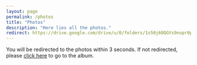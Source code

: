 ```yaml
---
layout: page
permalink: /photos
title: "Photos"
description: "Here lies all the photos."
redirect: https://drive.google.com/drive/u/0/folders/1s50j60QGYs9nopr0p_zSXy12fktgi8sQ
---
```


You will be redirected to the photos within 3 seconds. If not redirected, please [click here](https://drive.google.com/drive/u/0/folders/1s50j60QGYs9nopr0p_zSXy12fktgi8sQ) to go to the album.
